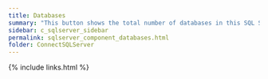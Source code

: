 ```yaml
---
title: ﻿Databases
summary: "This button shows the total number of databases in this SQL Server instance."
sidebar: c_sqlserver_sidebar
permalink: sqlserver_component_databases.html
folder: ConnectSQLServer
---
```


{% include links.html %}
